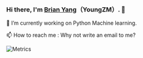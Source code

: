### Hi there, I'm [Brian Yang](https://github.com/YoungZM339)（YoungZM）. 👋

🔭 I’m currently working on Python Machine learning.

📫 How to reach me : Why not write an email to me?

![Metrics](https://metrics.lecoq.io/YoungZM339?template=classic&base.indepth=false&base.hireable=false&config.timezone=Asia%2FShanghai)
